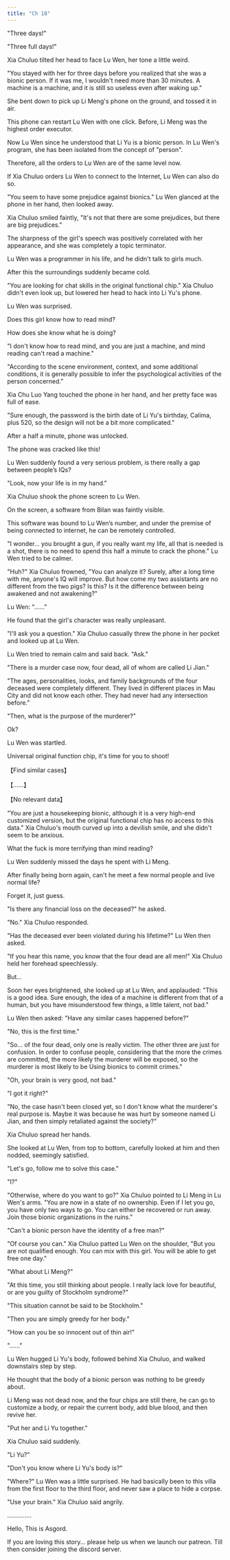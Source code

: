 ```yaml
---
title: "Ch 18"
---
```


"Three days!"

"Three full days!"

Xia Chuluo tilted her head to face Lu Wen, her tone a little weird.

"You stayed with her for three days before you realized that she was a bionic person. If it was me, I wouldn't need more than 30 minutes. A machine is a machine, and it is still so useless even after waking up."

She bent down to pick up Li Meng's phone on the ground, and tossed it in air.

This phone can restart Lu Wen with one click. Before, Li Meng was the highest order executor.

Now Lu Wen since he understood that Li Yu is a bionic person. In Lu Wen's program, she has been isolated from the concept of "person".

Therefore, all the orders to Lu Wen are of the same level now.

If Xia Chuluo orders Lu Wen to connect to the Internet, Lu Wen can also do so.

"You seem to have some prejudice against bionics." Lu Wen glanced at the phone in her hand, then looked away.

Xia Chuluo smiled faintly, "It's not that there are some prejudices, but there are big prejudices."

The sharpness of the girl's speech was positively correlated with her appearance, and she was completely a topic terminator.

Lu Wen was a programmer in his life, and he didn't talk to girls much.

After this the surroundings suddenly became cold.

"You are looking for chat skills in the original functional chip." Xia Chuluo didn't even look up, but lowered her head to hack into Li Yu's phone.

Lu Wen was surprised.

Does this girl know how to read mind?

How does she know what he is doing?

"I don't know how to read mind, and you are just a machine, and mind reading can't read a machine."

"According to the scene environment, context, and some additional conditions, it is generally possible to infer the psychological activities of the person concerned."

Xia Chu Luo Yang touched the phone in her hand, and her pretty face was full of ease.

"Sure enough, the password is the birth date of Li Yu's birthday, Calima, plus 520, so the design will not be a bit more complicated."

After a half a minute, phone was unlocked.

The phone was cracked like this!

Lu Wen suddenly found a very serious problem, is there really a gap between people’s IQs?

"Look, now your life is in my hand."

Xia Chuluo shook the phone screen to Lu Wen.

On the screen, a software from Bilan was faintly visible.

This software was bound to Lu Wen’s number, and under the premise of being connected to internet, he can be remotely controlled.

"I wonder... you brought a gun, if you really want my life, all that is needed is a shot, there is no need to spend this half a minute to crack the phone." Lu Wen tried to be calmer.

"Huh?" Xia Chuluo frowned, "You can analyze it? Surely, after a long time with me, anyone's IQ will improve. But how come my two assistants are no different from the two pigs? Is this? Is it the difference between being awakened and not awakening?"

Lu Wen: "……"

He found that the girl's character was really unpleasant.

"I'll ask you a question." Xia Chuluo casually threw the phone in her pocket and looked up at Lu Wen.

Lu Wen tried to remain calm and said back. "Ask."

"There is a murder case now, four dead, all of whom are called Li Jian."

"The ages, personalities, looks, and family backgrounds of the four deceased were completely different. They lived in different places in Mau City and did not know each other. They had never had any intersection before."

"Then, what is the purpose of the murderer?"

Ok?

Lu Wen was startled.

Universal original function chip, it's time for you to shoot!

【Find similar cases】

【……】

【No relevant data】

"You are just a housekeeping bionic, although it is a very high-end customized version, but the original functional chip has no access to this data." Xia Chuluo's mouth curved up into a devilish smile, and she didn't seem to be anxious.

What the fuck is more terrifying than mind reading?

Lu Wen suddenly missed the days he spent with Li Meng.

After finally being born again, can't he meet a few normal people and live normal life?

Forget it, just guess.

"Is there any financial loss on the deceased?" he asked.

"No." Xia Chuluo responded.

"Has the deceased ever been violated during his lifetime?" Lu Wen then asked.

"If you hear this name, you know that the four dead are all men!" Xia Chuluo held her forehead speechlessly.

But...

Soon her eyes brightened, she looked up at Lu Wen, and applauded: "This is a good idea. Sure enough, the idea of ​​a machine is different from that of a human, but you have misunderstood few things, a little talent, not bad."

Lu Wen then asked: "Have any similar cases happened before?"

"No, this is the first time."

"So... of the four dead, only one is really victim. The other three are just for confusion. In order to confuse people, considering that the more the crimes are committed, the more likely the murderer will be exposed, so the murderer is most likely to be Using bionics to commit crimes."

"Oh, your brain is very good, not bad."

"I got it right?"

"No, the case hasn't been closed yet, so I don't know what the murderer's real purpose is. Maybe it was because he was hurt by someone named Li Jian, and then simply retaliated against the society?"

Xia Chuluo spread her hands.

She looked at Lu Wen, from top to bottom, carefully looked at him and then nodded, seemingly satisfied.

"Let's go, follow me to solve this case."

"I?"

"Otherwise, where do you want to go?" Xia Chuluo pointed to Li Meng in Lu Wen's arms. "You are now in a state of no ownership. Even if I let you go, you have only two ways to go. You can either be recovered or run away. Join those bionic organizations in the ruins."

"Can't a bionic person have the identity of a free man?"

"Of course you can." Xia Chuluo patted Lu Wen on the shoulder, "But you are not qualified enough. You can mix with this girl. You will be able to get free one day."

"What about Li Meng?"

"At this time, you still thinking about people. I really lack love for beautiful, or are you guilty of Stockholm syndrome?"

"This situation cannot be said to be Stockholm."

"Then you are simply greedy for her body."

"How can you be so innocent out of thin air!"

"……"

Lu Wen hugged Li Yu's body, followed behind Xia Chuluo, and walked downstairs step by step.

He thought that the body of a bionic person was nothing to be greedy about.

Li Meng was not dead now, and the four chips are still there, he can go to customize a body, or repair the current body, add blue blood, and then revive her.

"Put her and Li Yu together."

Xia Chuluo said suddenly.

"Li Yu?"

"Don't you know where Li Yu's body is?"

"Where?" Lu Wen was a little surprised. He had basically been to this villa from the first floor to the third floor, and never saw a place to hide a corpse.

"Use your brain." Xia Chuluo said angrily.

..............

Hello, This is Asgord. 

If you are loving this story... please help us when we launch our patreon. 
Till then consider joining the discord server.